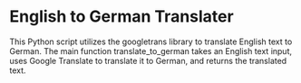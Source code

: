 # English to German Translater
This Python script utilizes the googletrans library to translate English text to German. The main function translate_to_german takes an English text input, uses Google Translate to translate it to German, and returns the translated text.
